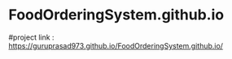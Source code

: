 # FoodOrderingSystem.github.io


#project link : https://guruprasad973.github.io/FoodOrderingSystem.github.io/